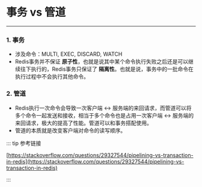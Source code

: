 # 事务 vs 管道
---

### 1. 事务
* 涉及命令：MULTI, EXEC, DISCARD, WATCH
* Redis事务并不保证 **原子性**，也就是说其中某个命令执行失败之后还是可以继续往下执行的，Redis事务只保证了 **隔离性**。也就是说，事务中的一批命令在执行过程中不会执行其他命令。

### 2. 管道
* Redis执行一次命令会导致一次客户端 <-> 服务端的来回请求，而管道可以将多个命令一起发送和接收，相当于多个命令也是占用一次客户端 <-> 服务端的来回请求，极大的提高了性能。管道可以和事务搭配使用。
* 管道的本质就是改变客户端对命令的读写顺序。

::: tip 参考链接

[https://stackoverflow.com/questions/29327544/pipelining-vs-transaction-in-redis](https://stackoverflow.com/questions/29327544/pipelining-vs-transaction-in-redis)

:::
